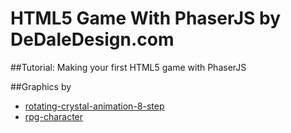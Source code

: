 HTML5 Game With PhaserJS by DeDaleDesign.com
======================
##Tutorial: 
Making your first HTML5 game with PhaserJS

##Graphics by  
 - [rotating-crystal-animation-8-step](http://opengameart.org/content/smack-game-sprites)
 - [rpg-character](http://opengameart.org/content/rpg-character)
